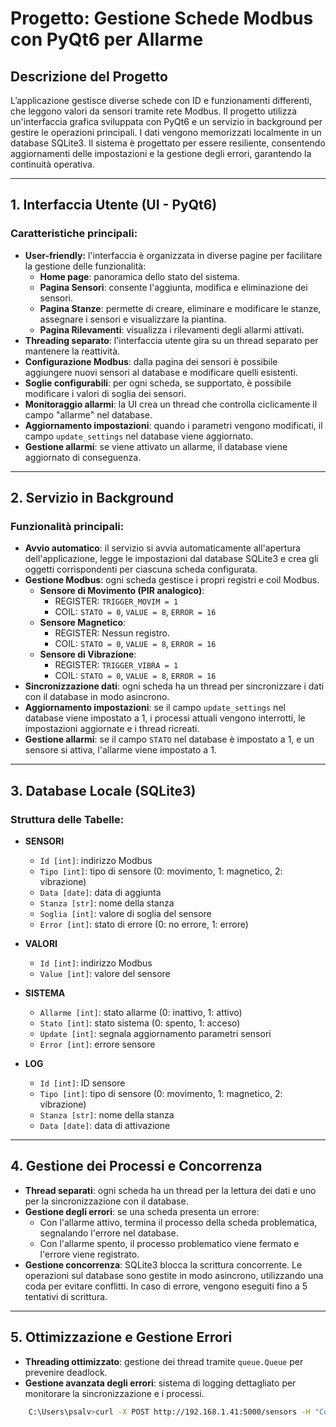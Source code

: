 # Progetto: Gestione Schede Modbus con PyQt6 per Allarme

## Descrizione del Progetto  
L’applicazione gestisce diverse schede con ID e funzionamenti differenti, che leggono valori da sensori tramite rete Modbus. Il progetto utilizza un'interfaccia grafica sviluppata con PyQt6 e un servizio in background per gestire le operazioni principali. I dati vengono memorizzati localmente in un database SQLite3. Il sistema è progettato per essere resiliente, consentendo aggiornamenti delle impostazioni e la gestione degli errori, garantendo la continuità operativa.

---

## 1. Interfaccia Utente (UI - PyQt6)

### Caratteristiche principali:
- **User-friendly:** l'interfaccia è organizzata in diverse pagine per facilitare la gestione delle funzionalità:
  - **Home page**: panoramica dello stato del sistema.
  - **Pagina Sensori**: consente l'aggiunta, modifica e eliminazione dei sensori.
  - **Pagina Stanze**: permette di creare, eliminare e modificare le stanze, assegnare i sensori e visualizzare la piantina.
  - **Pagina Rilevamenti**: visualizza i rilevamenti degli allarmi attivati.
- **Threading separato**: l'interfaccia utente gira su un thread separato per mantenere la reattività.
- **Configurazione Modbus**: dalla pagina dei sensori è possibile aggiungere nuovi sensori al database e modificare quelli esistenti.
- **Soglie configurabili**: per ogni scheda, se supportato, è possibile modificare i valori di soglia dei sensori.
- **Monitoraggio allarmi**: la UI crea un thread che controlla ciclicamente il campo "allarme" nel database.
- **Aggiornamento impostazioni**: quando i parametri vengono modificati, il campo `update_settings` nel database viene aggiornato.
- **Gestione allarmi**: se viene attivato un allarme, il database viene aggiornato di conseguenza.

---

## 2. Servizio in Background

### Funzionalità principali:
- **Avvio automatico**: il servizio si avvia automaticamente all'apertura dell'applicazione, legge le impostazioni dal database SQLite3 e crea gli oggetti corrispondenti per ciascuna scheda configurata.
- **Gestione Modbus**: ogni scheda gestisce i propri registri e coil Modbus.
  - **Sensore di Movimento (PIR analogico)**:
    - REGISTER: `TRIGGER_MOVIM = 1`
    - COIL: `STATO = 0`, `VALUE = 8`, `ERROR = 16`
  - **Sensore Magnetico**:
    - REGISTER: Nessun registro.
    - COIL: `STATO = 0`, `VALUE = 8`, `ERROR = 16`
  - **Sensore di Vibrazione**:
    - REGISTER: `TRIGGER_VIBRA = 1`
    - COIL: `STATO = 0`, `VALUE = 8`, `ERROR = 16`
- **Sincronizzazione dati**: ogni scheda ha un thread per sincronizzare i dati con il database in modo asincrono.
- **Aggiornamento impostazioni**: se il campo `update_settings` nel database viene impostato a 1, i processi attuali vengono interrotti, le impostazioni aggiornate e i thread ricreati.
- **Gestione allarmi**: se il campo `STATO` nel database è impostato a 1, e un sensore si attiva, l'allarme viene impostato a 1.

---

## 3. Database Locale (SQLite3)

### Struttura delle Tabelle:

- **SENSORI**
  - `Id [int]`: indirizzo Modbus
  - `Tipo [int]`: tipo di sensore (0: movimento, 1: magnetico, 2: vibrazione)
  - `Data [date]`: data di aggiunta
  - `Stanza [str]`: nome della stanza
  - `Soglia [int]`: valore di soglia del sensore
  - `Error [int]`: stato di errore (0: no errore, 1: errore)
  
- **VALORI**
  - `Id [int]`: indirizzo Modbus
  - `Value [int]`: valore del sensore
  
- **SISTEMA**
  - `Allarme [int]`: stato allarme (0: inattivo, 1: attivo)
  - `Stato [int]`: stato sistema (0: spento, 1: acceso)
  - `Update [int]`: segnala aggiornamento parametri sensori
  - `Error [int]`: errore sensore
  
- **LOG**
  - `Id [int]`: ID sensore
  - `Tipo [int]`: tipo di sensore (0: movimento, 1: magnetico, 2: vibrazione)
  - `Stanza [str]`: nome della stanza
  - `Data [date]`: data di attivazione

---

## 4. Gestione dei Processi e Concorrenza

- **Thread separati**: ogni scheda ha un thread per la lettura dei dati e uno per la sincronizzazione con il database.
- **Gestione degli errori**: se una scheda presenta un errore:
  - Con l'allarme attivo, termina il processo della scheda problematica, segnalando l'errore nel database.
  - Con l'allarme spento, il processo problematico viene fermato e l'errore viene registrato.
- **Gestione concorrenza**: SQLite3 blocca la scrittura concorrente. Le operazioni sul database sono gestite in modo asincrono, utilizzando una coda per evitare conflitti. In caso di errore, vengono eseguiti fino a 5 tentativi di scrittura.

---

## 5. Ottimizzazione e Gestione Errori

- **Threading ottimizzato**: gestione dei thread tramite `queue.Queue` per prevenire deadlock.
- **Gestione avanzata degli errori**: sistema di logging dettagliato per monitorare la sincronizzazione e i processi.



```bash
    C:\Users\psalv>curl -X POST http://192.168.1.41:5000/sensors -H "Content-Type: application/json" -d "{\"Tipo\": 1, \"Data\": \"2024-11-04\", \"Stanza\": \"Salone\", \"Soglia\": 25.5, \"Error\": 0}"
```